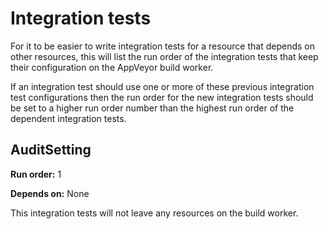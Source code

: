 # Integration tests

For it to be easier to write integration tests for a resource that depends on
other resources, this will list the run order of the integration tests that keep
their configuration on the AppVeyor build worker.

If an integration test should use one or more of these previous integration test
configurations then the run order for the new integration tests should be set to
a higher run order number than the highest run order of the dependent integration
tests.

## AuditSetting

**Run order:** 1

**Depends on:** None

This integration tests will not leave any resources on the build worker.
